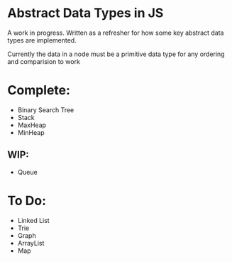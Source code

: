 # Abstract Data Types in JS

A work in progress. Written as a refresher for how some key abstract data types are implemented.

Currently the data in a node must be a primitive data type for any ordering and comparision to work
# Complete:
* Binary Search Tree
* Stack
* MaxHeap 
* MinHeap 

## WIP:
* Queue

# To Do:
* Linked List
* Trie
* Graph
* ArrayList
* Map